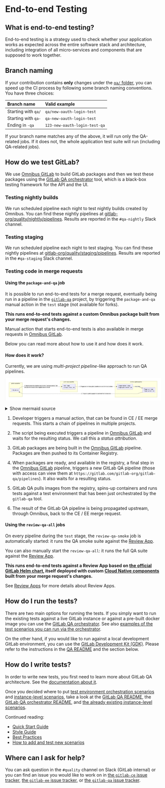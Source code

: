 # End-to-end Testing

## What is end-to-end testing?

End-to-end testing is a strategy used to check whether your application works
as expected across the entire software stack and architecture, including
integration of all micro-services and components that are supposed to work
together.

## Branch naming

If your contribution contains **only** changes under the
[`qa/` folder](https://gitlab.com/gitlab-org/gitlab-ce/tree/master/qa), you can
speed up the CI process by following some branch naming conventions. You have
three choices:

| Branch name           | Valid example                |
|:----------------------|:-----------------------------|
| Starting with `qa/`   | `qa/new-oauth-login-test`     |
| Starting with `qa-`   | `qa-new-oauth-login-test`     |
| Ending in `-qa`       | `123-new-oauth-login-test-qa` |

If your branch name matches any of the above, it will run only the QA-related
jobs.
If it does not, the whole application test suite will run (including QA-related
jobs).

## How do we test GitLab?

We use [Omnibus GitLab][omnibus-gitlab] to build GitLab packages and then we
test these packages using the [GitLab QA orchestrator][gitlab-qa] tool, which is
a black-box testing framework for the API and the UI.

### Testing nightly builds

We run scheduled pipeline each night to test nightly builds created by Omnibus.
You can find these nightly pipelines at [gitlab-org/quality/nightly/pipelines][quality-nightly-pipelines].
Results are reported in the `#qa-nightly` Slack channel.

### Testing staging

We run scheduled pipeline each night to test staging.
You can find these nightly pipelines at [gitlab-org/quality/staging/pipelines][quality-staging-pipelines].
Results are reported in the `#qa-staging` Slack channel.

### Testing code in merge requests

#### Using the `package-and-qa` job

It is possible to run end-to-end tests for a merge request, eventually being run in
a pipeline in the [`gitlab-qa`](https://gitlab.com/gitlab-org/gitlab-qa/) project,
by triggering the `package-and-qa` manual action in the `test` stage (not
available for forks).

**This runs end-to-end tests against a custom Omnibus package built from your
merge request's changes.**

Manual action that starts end-to-end tests is also available in merge requests
in [Omnibus GitLab][omnibus-gitlab].

Below you can read more about how to use it and how does it work.

#### How does it work?

Currently, we are using _multi-project pipeline_-like approach to run QA
pipelines.

![QA on merge requests CI/CD architecture](../img/qa_on_merge_requests_cicd_architecture.png)

<details>
<summary>Show mermaid source</summary>
<pre>
graph LR
    A1 -.->|1. Triggers an omnibus-gitlab pipeline and wait for it to be done| A2
    B2[<b>`Trigger-qa` stage</b><br />`Trigger:qa-test` job] -.->|2. Triggers a gitlab-qa pipeline and wait for it to be done| A3

subgraph gitlab-ce/ee pipeline
    A1[<b>`test` stage</b><br />`package-and-qa` job]
    end

subgraph omnibus-gitlab pipeline
    A2[<b>`Trigger-docker` stage</b><br />`Trigger:gitlab-docker` job] -->|once done| B2
    end

subgraph gitlab-qa pipeline
    A3>QA jobs run] -.->|3. Reports back the pipeline result to the `package-and-qa` job<br />and post the result  on the original commit tested| A1
    end
</pre>
</details>

1. Developer triggers a manual action, that can be found in CE / EE merge
   requests. This starts a chain of pipelines in multiple projects.

1. The script being executed triggers a pipeline in [Omnibus GitLab][omnibus-gitlab]
   and waits for the resulting status. We call this a _status attribution_.

1. GitLab packages are being built in the [Omnibus GitLab][omnibus-gitlab]
   pipeline. Packages are then pushed to its Container Registry.

1. When packages are ready, and available in the registry, a final step in the
   [Omnibus GitLab][omnibus-gitlab] pipeline, triggers a new
   GitLab QA pipeline (those with access can view them at `https://gitlab.com/gitlab-org/gitlab-qa/pipelines`). It also waits for a resulting status.

1. GitLab QA pulls images from the registry, spins-up containers and runs tests
   against a test environment that has been just orchestrated by the `gitlab-qa`
   tool.

1. The result of the GitLab QA pipeline is being
   propagated upstream, through Omnibus, back to the CE / EE merge request.

#### Using the `review-qa-all` jobs

On every pipeline during the `test` stage, the `review-qa-smoke` job is
automatically started: it runs the QA smoke suite against the
[Review App][review-apps].

You can also manually start the `review-qa-all`: it runs the full QA suite
against the [Review App][review-apps].

**This runs end-to-end tests against a Review App based on [the official GitLab
Helm chart][helm-chart], itself deployed with custom
[Cloud Native components][cng] built from your merge request's changes.**

See [Review Apps][review-apps] for more details about Review Apps.

[helm-chart]: https://gitlab.com/charts/gitlab/
[cng]: https://gitlab.com/gitlab-org/build/CNG

## How do I run the tests?

There are two main options for running the tests. If you simply want to run the
existing tests against a live GitLab instance or against a pre-built docker image
you can use the [GitLab QA orchestrator][gitlab-qa-readme]. See also [examples
of the test scenarios you can run via the orchestrator](https://gitlab.com/gitlab-org/gitlab-qa/blob/master/docs/what_tests_can_be_run.md#examples).

On the other hand, if you would like to run against a local development GitLab
environment, you can use the [GitLab Development Kit (GDK)](https://gitlab.com/gitlab-org/gitlab-development-kit/).
Please refer to the instructions in the [QA README](https://gitlab.com/gitlab-org/gitlab-ce/tree/master/qa/README.md#how-can-i-use-it)
and the section below.

## How do I write tests?

In order to write new tests, you first need to learn more about GitLab QA
architecture. See the [documentation about it][gitlab-qa-architecture].

Once you decided where to put [test environment orchestration scenarios] and
[instance-level scenarios], take a look at the [GitLab QA README][instance-qa-readme],
the [GitLab QA orchestrator README][gitlab-qa-readme], and [the already existing
instance-level scenarios][instance-level scenarios].

Continued reading:

- [Quick Start Guide](quick_start_guide.md)
- [Style Guide](style_guide.md)
- [Best Practices](best_practices.md)
- [How to add and test new scenarios](new_scenarios.md)

## Where can I ask for help?

You can ask question in the `#quality` channel on Slack (GitLab internal) or
you can find an issue you would like to work on in
[the `gitlab-ce` issue tracker][gitlab-ce-issues],
[the `gitlab-ee` issue tracker][gitlab-ce-issues], or
[the `gitlab-qa` issue tracker][gitlab-qa-issues].

[omnibus-gitlab]: https://gitlab.com/gitlab-org/omnibus-gitlab
[gitlab-qa]: https://gitlab.com/gitlab-org/gitlab-qa
[gitlab-qa-readme]: https://gitlab.com/gitlab-org/gitlab-qa/tree/master/README.md
[quality-nightly-pipelines]: https://gitlab.com/gitlab-org/quality/nightly/pipelines
[quality-staging-pipelines]: https://gitlab.com/gitlab-org/quality/staging/pipelines
[review-apps]: ../review_apps.md
[gitlab-qa-architecture]: https://gitlab.com/gitlab-org/gitlab-qa/blob/master/docs/architecture.md
[gitlab-qa-issues]: https://gitlab.com/gitlab-org/gitlab-qa/issues?label_name%5B%5D=new+scenario
[gitlab-ce-issues]: https://gitlab.com/gitlab-org/gitlab-ce/issues?label_name[]=QA&label_name[]=test
[gitlab-ee-issues]: https://gitlab.com/gitlab-org/gitlab-ee/issues?label_name[]=QA&label_name[]=test
[test environment orchestration scenarios]: https://gitlab.com/gitlab-org/gitlab-qa/tree/master/lib/gitlab/qa/scenario
[instance-level scenarios]: https://gitlab.com/gitlab-org/gitlab-ce/tree/master/qa/qa/specs/features
[Page objects documentation]: https://gitlab.com/gitlab-org/gitlab-ce/tree/master/qa/qa/page/README.md
[instance-qa-readme]: https://gitlab.com/gitlab-org/gitlab-ce/tree/master/qa/README.md
[instance-qa-examples]: https://gitlab.com/gitlab-org/gitlab-ce/tree/master/qa/qa
